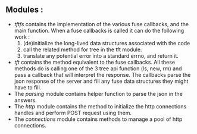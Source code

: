 ## Modules :
- *tftfs* contains the implementation of the various fuse callbacks, and the main function.
When a fuse callbacks is called it can do the following work :
  1. (de)initialize the long-lived data structures associated with the code
  2. call the related method for tree in the tft module.
  3. translate any potential error into a standard errno, and return it.
- *tft* contains the method equivalent to the fuse callbacks. All these methods do is calling
  one of the 3 tree api function (ls, new, rm) and pass a callback that will interpret the
  response.
  The callbacks parse the json response of the server and fill any fuse data structures they
  might have to fill.
- The *parsing* module contains helper function to parse the json in the answers.
- The *http* module contains the method to initialize the http connections handles and perform
  POST request using them.
- The *connections* module contains methods to manage a pool of http connections.
